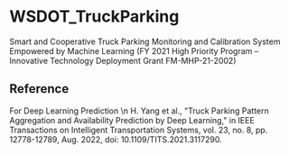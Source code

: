 # WSDOT_TruckParking
Smart and Cooperative Truck Parking Monitoring and Calibration System Empowered by Machine Learning 
(FY 2021 High Priority Program – Innovative Technology Deployment Grant FM-MHP-21-2002)

## Reference
For Deep Learning Prediction \n
H. Yang et al., "Truck Parking Pattern Aggregation and Availability Prediction by Deep Learning," in IEEE Transactions on Intelligent Transportation Systems, vol. 23, no. 8, pp. 12778-12789, Aug. 2022, doi: 10.1109/TITS.2021.3117290.
